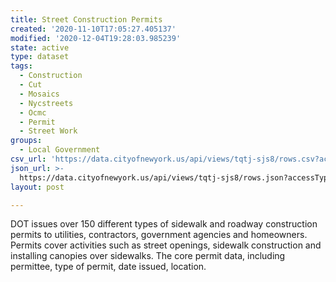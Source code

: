 ```yaml
---
title: Street Construction Permits
created: '2020-11-10T17:05:27.405137'
modified: '2020-12-04T19:28:03.985239'
state: active
type: dataset
tags:
  - Construction
  - Cut
  - Mosaics
  - Nycstreets
  - Ocmc
  - Permit
  - Street Work
groups:
  - Local Government
csv_url: 'https://data.cityofnewyork.us/api/views/tqtj-sjs8/rows.csv?accessType=DOWNLOAD'
json_url: >-
  https://data.cityofnewyork.us/api/views/tqtj-sjs8/rows.json?accessType=DOWNLOAD
layout: post

---
```

DOT issues over 150 different types of sidewalk and roadway construction permits to utilities, contractors, government agencies and homeowners. Permits cover activities such as street openings, sidewalk construction and installing canopies over sidewalks.
The core permit data, including permittee, type of permit, date issued, location.
